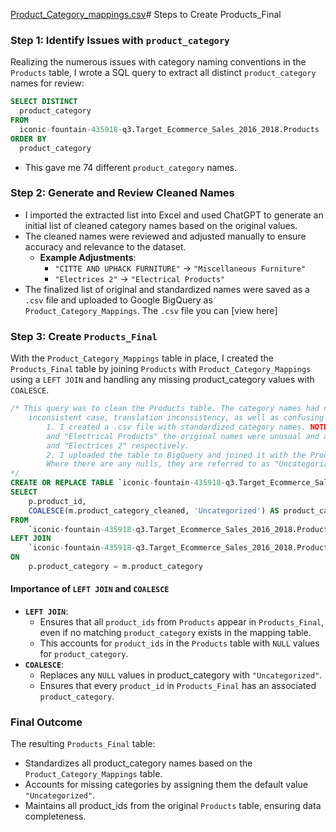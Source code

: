 [Product_Category_mappings.csv](https://github.com/user-attachments/files/17782746/Product_Category_mappings.csv)# Steps to Create Products_Final

### Step 1: Identify Issues with `product_category`

Realizing the numerous issues with category naming conventions in the `Products` table, I wrote a SQL query to extract all distinct `product_category` names for review:

```sql
SELECT DISTINCT
  product_category
FROM
  iconic-fountain-435918-q3.Target_Ecommerce_Sales_2016_2018.Products
ORDER BY
  product_category
```

- This gave me 74 different `product_category` names.

### Step 2: Generate and Review Cleaned Names

- I imported the extracted list into Excel and used ChatGPT to generate an initial list of cleaned category names based on the original values.
- The cleaned names were reviewed and adjusted manually to ensure accuracy and relevance to the dataset.
  - **Example Adjustments**:
      - `"CITTE AND UPHACK FURNITURE"` → `"Miscellaneous Furniture"`
      - `"Electrices 2"` →  `"Electrical Products"`
- The finalized list of original and standardized names were saved as a `.csv` file and uploaded to Google BigQuery as `Product_Category_Mappings`. The `.csv` file you can [view here]


### Step 3: Create `Products_Final`

With the `Product_Category_Mappings` table in place, I created the `Products_Final` table by joining `Products` with `Product_Category_Mappings` using a `LEFT JOIN` and handling any missing product_category values with `COALESCE`.

```sql
/* This query was to clean the Products table. The category names had numerous issues such as 
    inconsistent case, translation inconsistency, as well as confusing category naming. I did the following steps
        1. I created a .csv file with standardized category names. NOTE: In the case of "Miscellaneous Furniture"
        and "Electrical Products" the original names were unusual and are corrected as best guesses. Their original names were "Citte and Uphack Furniture"
        and "Electrices 2" respectively. 
        2. I uploaded the table to BigQuery and joined it with the Products table. The COALESCE function is there to handle any "null" values in product_category
        Where there are any nulls, they are referred to as "Uncategorizd".
*/
CREATE OR REPLACE TABLE `iconic-fountain-435918-q3.Target_Ecommerce_Sales_2016_2018.Products_Final` AS
SELECT 
    p.product_id,
    COALESCE(m.product_category_cleaned, 'Uncategorized') AS product_category,   
FROM 
    `iconic-fountain-435918-q3.Target_Ecommerce_Sales_2016_2018.Products` AS p
LEFT JOIN 
    `iconic-fountain-435918-q3.Target_Ecommerce_Sales_2016_2018.Product_Category_Mappings` AS m
ON 
    p.product_category = m.product_category
```

#### Importance of `LEFT JOIN` and `COALESCE`
- **`LEFT JOIN`**:
  - Ensures that all `product_ids` from `Products` appear in `Products_Final`, even if no matching `product_category` exists in the mapping table.
  - This accounts for `product_ids` in the `Products` table with `NULL` values for `product_category`.
- **`COALESCE`**:
  - Replaces any `NULL` values in product_category with `"Uncategorized"`.
  - Ensures that every `product_id` in `Products_Final` has an associated `product_category`.
 
### Final Outcome
The resulting `Products_Final` table:
- Standardizes all product_category names based on the `Product_Category_Mappings` table.
- Accounts for missing categories by assigning them the default value `"Uncategorized"`.
- Maintains all product_ids from the original `Products` table, ensuring data completeness.

